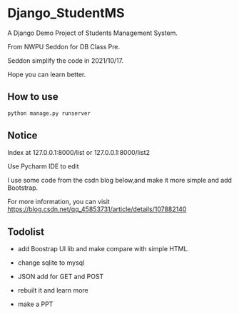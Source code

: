 # Django_StudentMS
A Django Demo Project of Students Management System.

From NWPU Seddon for DB Class Pre.

Seddon simplify the code in 2021/10/17.

Hope you can learn better.

## How to use

```python
python manage.py runserver
```

## Notice

Index at 127.0.0.1:8000/list or  127.0.0.1:8000/list2

Use Pycharm IDE to edit

I use some code from the csdn blog below,and make it more simple and add Bootstrap.

For more information, you can visit https://blog.csdn.net/qq_45853731/article/details/107882140

## Todolist

- add Boostrap UI lib and make compare with simple HTML.

- change sqlite to mysql
- JSON add for GET and POST
- rebuilt it and learn more
- make a PPT